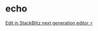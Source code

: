 # echo

[Edit in StackBlitz next generation editor ⚡️](https://stackblitz.com/~/github.com/anointednetworks/echo)